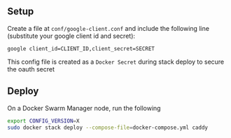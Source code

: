 ## Setup

Create a file at `conf/google-client.conf` and include the following line (substitute your google client id and secret):

```
google client_id=CLIENT_ID,client_secret=SECRET
```

This config file is created as a `Docker Secret` during stack deploy to secure the oauth secret

## Deploy

On a Docker Swarm Manager node, run the following
```bash
export CONFIG_VERSION=X
sudo docker stack deploy --compose-file=docker-compose.yml caddy
```